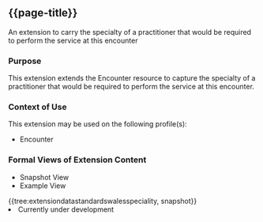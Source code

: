 <div class="warning"><span class="ImplementWarn"></span></div>

## {{page-title}}
An extension to carry the specialty of a practitioner that would be required to perform the service at this encounter

### Purpose
This extension extends the Encounter resource to capture the specialty of a practitioner that would be required to perform the  service at this encounter.

### Context of Use
This extension may be used on the following profile(s):
* Encounter

### Formal Views of Extension Content
<div class="tab-wrap">
  <ul class="tab-head">
    <li class="tablink tab-active" onclick="openCity(this,'tabsnap')" data-target="tabsnap">
      Snapshot View
    </li>
    <li class="tablink" onclick="openCity(this,'tabeg')" data-target="tabeg">
      Example View
    </li>
  </ul>
  <div class="tab-main">
    <div id="tabsnap" class="tabcontent active">      
      {{tree:extensiondatastandardswalesspeciality, snapshot}}
    </div>
    <div id="tabeg" class="tabcontent">
      <list>
         <li>Currently under development</li>
      </list>
    </div>
  </div>
</div>